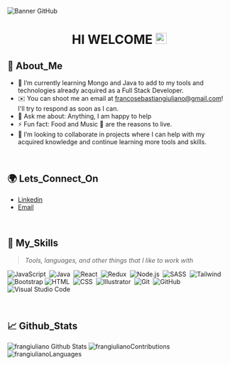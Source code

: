 ![Banner GitHub](https://user-images.githubusercontent.com/102323618/192578821-d2cc044d-d3d9-4b78-990a-a85ee9e51a1f.jpg)

<h1 align="center">
HI WELCOME <img src="https://media.giphy.com/media/hvRJCLFzcasrR4ia7z/giphy.gif" width="25">
</h1>

## 🤵 About_Me

- 🌱 I’m currently learning Mongo and Java to add to my tools and technologies already acquired as a Full Stack Developer.
- ✉️ You can shoot me an email at francosebastiangiuliano@gmail.com! I'll try to respond as soon as I can.
- 💬 Ask me about: Anything, I am happy to help
- ⚡ Fun fact: Food and Music 🎵 are the reasons to live.
- 👯 I’m looking to collaborate in projects where I can help with my acquired knowledge and continue learning more tools and skills.

<br/>

## 🌍 Lets_Connect_On

- [Linkedin](https://www.linkedin.com/in/francosebastiangiuliano/)
- [Email](francosebastiangiuliano@gmail.com)

<br/>

## 🚀 My_Skills

> _Tools, languages, and other things that I like to work with_

![JavaScript](https://img.shields.io/badge/-JavaScript-05122A?style=flat&logo=javascript)&nbsp;
![Java](https://img.shields.io/badge/-Java-05122A?style=flat&logo=Java&logoColor=FFA518)&nbsp;
![React](https://img.shields.io/badge/-React-05122A?style=flat&logo=react)&nbsp;
![Redux](https://img.shields.io/badge/Redux-05122A?style=flat&logo=redux)&nbsp;
![Node.js](https://img.shields.io/badge/-Node.js-05122A?style=flat&logo=node.js)&nbsp;
![SASS](https://img.shields.io/badge/Sass-05122A?style=flat&logo=sass)&nbsp;
![Tailwind](https://img.shields.io/badge/Tailwind_CSS-05122A?style=flat&logo=tailwind-css) 
![Bootstrap](https://img.shields.io/badge/-Bootstrap-05122A?style=flat&logo=bootstrap&logoColor=563D7C)
![HTML](https://img.shields.io/badge/-HTML-05122A?style=flat&logo=HTML5)&nbsp;
![CSS](https://img.shields.io/badge/-CSS-05122A?style=flat&logo=CSS3&logoColor=1572B6)&nbsp;
![Illustrator](https://img.shields.io/badge/-Illustrator-05122A?style=flat&logo=adobe-illustrator)&nbsp;
![Git](https://img.shields.io/badge/-Git-05122A?style=flat&logo=git)&nbsp;
![GitHub](https://img.shields.io/badge/-GitHub-05122A?style=flat&logo=github)&nbsp;
![Visual Studio Code](https://img.shields.io/badge/-Visual%20Studio%20Code-05122A?style=flat&logo=visual-studio-code&logoColor=007ACC)&nbsp;

<br/>

## 📈 Github_Stats

<img src="https://github-readme-stats.vercel.app/api?username=frangiuliano&include_all_commits=true&count_private=true&show_icons=true&line_height=30&title_color=F39200&icon_color=F39200&text_color=D3D3D3&bg_color=0D1117" alt="frangiuliano Github Stats"/>

<img src="https://github-readme-streak-stats.herokuapp.com/?user=frangiuliano&theme=dark&background=0d1117&date_format=M%20j%5B%2C%20Y%5D" alt="frangiulianoContributions">

<img src="https://github-readme-stats.vercel.app/api/top-langs/?username=frangiuliano&layout=compact&theme=dark&bg_color=0D1117" alt="frangiulianoLanguages">

<br>

